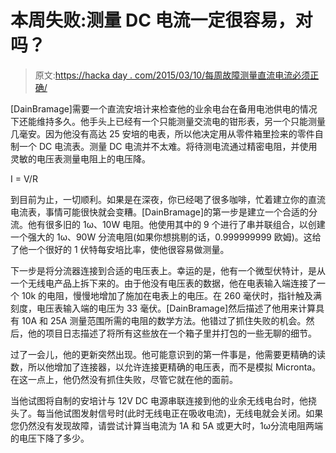# 本周失败:测量 DC 电流一定很容易，对吗？

> 原文:[https://hacka day . com/2015/03/10/每周故障测量直流电流必须正确/](https://hackaday.com/2015/03/10/fail-of-the-week-measuring-dc-current-has-to-be-easy-right/)

[DainBramage]需要一个直流安培计来检查他的业余电台在备用电池供电的情况下还能维持多久。他手头上已经有一个只能测量交流电的钳形表，另一个只能测量几毫安。因为他没有高达 25 安培的电表，所以他决定用从零件箱里捡来的零件自制一个 DC 电流表。测量 DC 电流并不太难。将待测电流通过精密电阻，并使用灵敏的电压表测量电阻上的电压降。

I = V/R

到目前为止，一切顺利。如果是在深夜，你已经喝了很多咖啡，忙着建立你的直流电流表，事情可能很快就会变糟。[DainBramage]的第一步是建立一个合适的分流。他有很多旧的 1ω、10W 电阻。他使用其中的 9 个进行了串并联组合，以创建一个强大的 1ω、90W 分流电阻(如果你想挑剔的话，0.999999999 欧姆)。这给了他一个很好的 1 伏特每安培比率，使他很容易做测量。

下一步是将分流器连接到合适的电压表上。幸运的是，他有一个微型伏特计，是从一个无线电产品上拆下来的。由于他没有电压表的数据，他在电表输入端连接了一个 10k 的电阻，慢慢地增加了施加在电表上的电压。在 260 毫伏时，指针触及满刻度，电压表输入端的电压为 33 毫伏。[DainBramage]然后描述了他用来计算具有 10A 和 25A 测量范围所需的电阻的数学方法。他错过了抓住失败的机会。然后，他的项目日志描述了将所有这些放在一个箱子里并打包的一些无聊的细节。

过了一会儿，他的更新突然出现。他可能意识到的第一件事是，他需要更精确的读数，所以他增加了连接器，以允许连接更精确的电压表，而不是模拟 Micronta。在这一点上，他仍然没有抓住失败，尽管它就在他的面前。

当他试图将自制的安培计与 12V DC 电源串联连接到他的业余无线电台时，他挠头了。每当他试图发射信号时(此时无线电正在吸收电流)，无线电就会关闭。如果您仍然没有发现故障，请尝试计算当电流为 1A 和 5A 或更大时，1ω分流电阻两端的电压下降了多少。